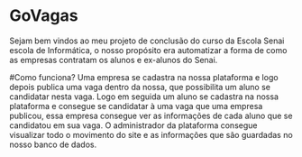 # GoVagas
Sejam bem vindos ao meu projeto de conclusão do curso da Escola Senai escola de Informática, o nosso propósito era automatizar a forma de como as empresas contratam os alunos e ex-alunos do Senai.

#Como funciona? Uma empresa se cadastra na nossa plataforma e logo depois publica uma vaga dentro da nossa, que possibilita um aluno se candidatar nesta vaga. Logo em seguida um aluno se cadastra na nossa plataforma e consegue se candidatar à uma vaga que uma empresa publicou, essa empresa consegue ver as informações de cada aluno que se candidatou em sua vaga. O administrador da plataforma consegue visualizar todo o movimento do site e as informações que são guardadas no nosso banco de dados.
